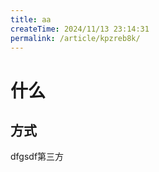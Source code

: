 ```yaml
---
title: aa
createTime: 2024/11/13 23:14:31
permalink: /article/kpzreb8k/
---
```

# 什么
## 方式
dfgsdf第三方